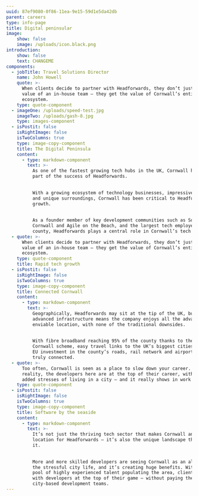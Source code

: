 ```yaml
---
uuid: 87ef9080-0f86-11ea-9e15-59d1e5da42db
parent: careers
type: info-page
title: Digital peninsular
image:
    show: false
    image: /uploads/icon.black.png
introduction:
    show: false
    text: CHANGEME
components:
  - jobTitle: Travel Solutions Director
    name: John Howell
    quote: >-
      When clients decide to partner with Headforwards, they don’t just get the
      value of an in-house team – they get the value of Cornwall’s entire tech
      ecosystem.
    type: quote-component
  - imageOne: /uploads/speed-test.jpg
    imageTwo: /uploads/gash-8.jpg
    type: images-component
  - isPostit: false
    isRightImage: false
    isTwoColumns: true
    type: image-copy-component
    title: The Digital Peninsula
    content:
      - type: markdown-component
        text: >-
          As one of the fastest growing tech hubs in the UK, Cornwall has been a key
          part of the success of Headforwards.
    
    
          With a growing ecosystem of technology businesses, impressive connectivity
          and unique surroundings, Cornwall has been critical to Headforwards’
          growth.
    
    
          As a founder member of key development communities such as Software
          Cornwall and Agile on the Beach, and the largest tech employer in the
          county, Headforwards plays a central role in Cornwall’s tech ecosystem.
  - quote: >-
      When clients decide to partner with Headforwards, they don’t just get the
      value of an in-house team – they get the value of Cornwall’s entire tech
      ecosystem.
    type: quote-component
    title: Rapid tech growth
  - isPostit: false
    isRightImage: false
    isTwoColumns: true
    type: image-copy-component
    title: Connected Cornwall
    content:
      - type: markdown-component
        text: >-
          Geographically, Headforwards may sit at the tip of the UK, but Cornwall’s
          advanced infrastructure means the company enjoys all the advantages of its
          enviable location, with none of the traditional downsides. 
    
    
          With fibre broadband reaching 95% of the county thanks to the Superfast
          Cornwall scheme, easy travel links to the UK’s biggest cities, and major
          EU investment in the county’s roads, rail network and airport, Cornwall is
          truly connected.
  - quote: >-
      Too often, Cornwall is seen as a place to slow down your career. In
      reality, the developers here are at the top of their career, without the
      added stresses of living in a city – and it really shows in work we do.
    type: quote-component
  - isPostit: false
    isRightImage: false
    isTwoColumns: true
    type: image-copy-component
    title: Software by the seaside
    content:
      - type: markdown-component
        text: >-
          It’s not just the thriving tech sector that makes Cornwall an ideal
          location for Headforwards – it’s also the unique landscape that surrounds
          it.
    
    
          More and more skilled developers are seeing Cornwall as an alternative to
          the stressful city life, and it’s creating huge benefits. With a growing
          pool of highly experienced talent populating the area, clients get to work
          with developers at the top of their game – without paying the price of
          city-based development teams.
---
```


